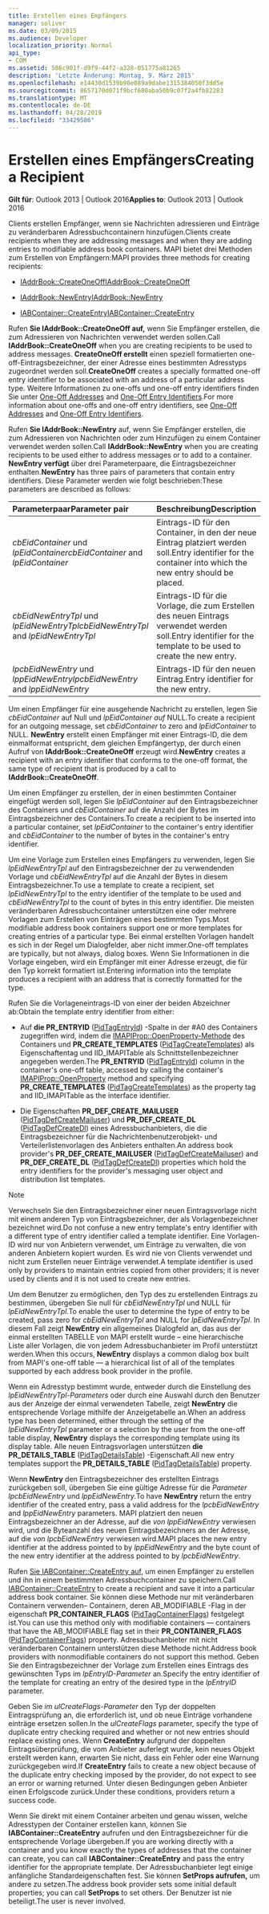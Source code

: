 ```yaml
---
title: Erstellen eines Empfängers
manager: soliver
ms.date: 03/09/2015
ms.audience: Developer
localization_priority: Normal
api_type:
- COM
ms.assetid: 586c901f-d9f9-44f2-a328-051775a81265
description: 'Letzte Änderung: Montag, 9. März 2015'
ms.openlocfilehash: e14430d1539b90e089a9dabe1315384050f3dd5e
ms.sourcegitcommit: 8657170d071f9bcf680aba50b9c07f2a4fb82283
ms.translationtype: MT
ms.contentlocale: de-DE
ms.lasthandoff: 04/28/2019
ms.locfileid: "33429586"
---
```

# <a name="creating-a-recipient"></a><span data-ttu-id="87d2c-103">Erstellen eines Empfängers</span><span class="sxs-lookup"><span data-stu-id="87d2c-103">Creating a Recipient</span></span>

  
  
<span data-ttu-id="87d2c-104">**Gilt für**: Outlook 2013 | Outlook 2016</span><span class="sxs-lookup"><span data-stu-id="87d2c-104">**Applies to**: Outlook 2013 | Outlook 2016</span></span> 
  
<span data-ttu-id="87d2c-105">Clients erstellen Empfänger, wenn sie Nachrichten adressieren und Einträge zu veränderbaren Adressbuchcontainern hinzufügen.</span><span class="sxs-lookup"><span data-stu-id="87d2c-105">Clients create recipients when they are addressing messages and when they are adding entries to modifiable address book containers.</span></span> <span data-ttu-id="87d2c-106">MAPI bietet drei Methoden zum Erstellen von Empfängern:</span><span class="sxs-lookup"><span data-stu-id="87d2c-106">MAPI provides three methods for creating recipients:</span></span>
  
- [<span data-ttu-id="87d2c-107">IAddrBook::CreateOneOff</span><span class="sxs-lookup"><span data-stu-id="87d2c-107">IAddrBook::CreateOneOff</span></span>](iaddrbook-createoneoff.md)
    
- [<span data-ttu-id="87d2c-108">IAddrBook::NewEntry</span><span class="sxs-lookup"><span data-stu-id="87d2c-108">IAddrBook::NewEntry</span></span>](iaddrbook-newentry.md)
    
- [<span data-ttu-id="87d2c-109">IABContainer::CreateEntry</span><span class="sxs-lookup"><span data-stu-id="87d2c-109">IABContainer::CreateEntry</span></span>](iabcontainer-createentry.md)
    
<span data-ttu-id="87d2c-110">Rufen **Sie IAddrBook::CreateOneOff auf,** wenn Sie Empfänger erstellen, die zum Adressieren von Nachrichten verwendet werden sollen.</span><span class="sxs-lookup"><span data-stu-id="87d2c-110">Call **IAddrBook::CreateOneOff** when you are creating recipients to be used to address messages.</span></span> <span data-ttu-id="87d2c-111">**CreateOneOff erstellt** einen speziell formatierten one-off-Eintragsbezeichner, der einer Adresse eines bestimmten Adresstyps zugeordnet werden soll.</span><span class="sxs-lookup"><span data-stu-id="87d2c-111">**CreateOneOff** creates a specially formatted one-off entry identifier to be associated with an address of a particular address type.</span></span> <span data-ttu-id="87d2c-112">Weitere Informationen zu one-offs und one-off entry identifiers finden Sie unter [One-Off Addresses](one-off-addresses.md) and [One-Off Entry Identifiers](one-off-entry-identifiers.md).</span><span class="sxs-lookup"><span data-stu-id="87d2c-112">For more information about one-offs and one-off entry identifiers, see [One-Off Addresses](one-off-addresses.md) and [One-Off Entry Identifiers](one-off-entry-identifiers.md).</span></span>
  
<span data-ttu-id="87d2c-113">Rufen **Sie IAddrBook::NewEntry** auf, wenn Sie Empfänger erstellen, die zum Adressieren von Nachrichten oder zum Hinzufügen zu einem Container verwendet werden sollen.</span><span class="sxs-lookup"><span data-stu-id="87d2c-113">Call **IAddrBook::NewEntry** when you are creating recipients to be used either to address messages or to add to a container.</span></span> <span data-ttu-id="87d2c-114">**NewEntry verfügt** über drei Parameterpaare, die Eintragsbezeichner enthalten.</span><span class="sxs-lookup"><span data-stu-id="87d2c-114">**NewEntry** has three pairs of parameters that contain entry identifiers.</span></span> <span data-ttu-id="87d2c-115">Diese Parameter werden wie folgt beschrieben:</span><span class="sxs-lookup"><span data-stu-id="87d2c-115">These parameters are described as follows:</span></span> 
  
|<span data-ttu-id="87d2c-116">**Parameterpaar**</span><span class="sxs-lookup"><span data-stu-id="87d2c-116">**Parameter pair**</span></span>|<span data-ttu-id="87d2c-117">**Beschreibung**</span><span class="sxs-lookup"><span data-stu-id="87d2c-117">**Description**</span></span>|
|:-----|:-----|
| <span data-ttu-id="87d2c-118">_cbEidContainer_ und  _lpEidContainer_</span><span class="sxs-lookup"><span data-stu-id="87d2c-118">_cbEidContainer_ and  _lpEidContainer_</span></span> <br/> |<span data-ttu-id="87d2c-119">Eintrags-ID für den Container, in den der neue Eintrag platziert werden soll.</span><span class="sxs-lookup"><span data-stu-id="87d2c-119">Entry identifier for the container into which the new entry should be placed.</span></span>  <br/> |
| <span data-ttu-id="87d2c-120">_cbEidNewEntryTpl_ und  _lpEidNewEntryTpl_</span><span class="sxs-lookup"><span data-stu-id="87d2c-120">_cbEidNewEntryTpl_ and  _lpEidNewEntryTpl_</span></span> <br/> |<span data-ttu-id="87d2c-121">Eintrags-ID für die Vorlage, die zum Erstellen des neuen Eintrags verwendet werden soll.</span><span class="sxs-lookup"><span data-stu-id="87d2c-121">Entry identifier for the template to be used to create the new entry.</span></span>  <br/> |
| <span data-ttu-id="87d2c-122">_lpcbEidNewEntry_ und  _lppEidNewEntry_</span><span class="sxs-lookup"><span data-stu-id="87d2c-122">_lpcbEidNewEntry_ and  _lppEidNewEntry_</span></span> <br/> |<span data-ttu-id="87d2c-123">Eintrags-ID für den neuen Eintrag.</span><span class="sxs-lookup"><span data-stu-id="87d2c-123">Entry identifier for the new entry.</span></span>  <br/> |
   
<span data-ttu-id="87d2c-124">Um einen Empfänger für eine ausgehende Nachricht zu erstellen, legen Sie  _cbEidContainer_ auf Null und  _lpEidContainer auf_ NULL.</span><span class="sxs-lookup"><span data-stu-id="87d2c-124">To create a recipient for an outgoing message, set  _cbEidContainer_ to zero and  _lpEidContainer_ to NULL.</span></span> <span data-ttu-id="87d2c-125">**NewEntry** erstellt einen Empfänger mit einer Eintrags-ID, die dem einmalformat entspricht, dem gleichen Empfängertyp, der durch einen Aufruf von **IAddrBook::CreateOneOff** erzeugt wird.</span><span class="sxs-lookup"><span data-stu-id="87d2c-125">**NewEntry** creates a recipient with an entry identifier that conforms to the one-off format, the same type of recipient that is produced by a call to **IAddrBook::CreateOneOff**.</span></span> 
  
<span data-ttu-id="87d2c-126">Um einen Empfänger zu erstellen, der in einen bestimmten Container eingefügt werden soll, legen Sie  _lpEidContainer_ auf den Eintragsbezeichner des Containers und  _cbEidContainer_ auf die Anzahl der Bytes im Eintragsbezeichner des Containers.</span><span class="sxs-lookup"><span data-stu-id="87d2c-126">To create a recipient to be inserted into a particular container, set  _lpEidContainer_ to the container's entry identifier and  _cbEidContainer_ to the number of bytes in the container's entry identifier.</span></span> 
  
<span data-ttu-id="87d2c-127">Um eine Vorlage zum Erstellen eines Empfängers zu verwenden, legen Sie  _lpEidNewEntryTpl_ auf den Eintragsbezeichner der zu verwendenden Vorlage und  _cbEidNewEntryTpl_ auf die Anzahl der Bytes in diesem Eintragsbezeichner.</span><span class="sxs-lookup"><span data-stu-id="87d2c-127">To use a template to create a recipient, set  _lpEidNewEntryTpl_ to the entry identifier of the template to be used and  _cbEidNewEntryTpl_ to the count of bytes in this entry identifier.</span></span> <span data-ttu-id="87d2c-128">Die meisten veränderbaren Adressbuchcontainer unterstützen eine oder mehrere Vorlagen zum Erstellen von Einträgen eines bestimmten Typs.</span><span class="sxs-lookup"><span data-stu-id="87d2c-128">Most modifiable address book containers support one or more templates for creating entries of a particular type.</span></span> <span data-ttu-id="87d2c-129">Bei einmal erstellten Vorlagen handelt es sich in der Regel um Dialogfelder, aber nicht immer.</span><span class="sxs-lookup"><span data-stu-id="87d2c-129">One-off templates are typically, but not always, dialog boxes.</span></span> <span data-ttu-id="87d2c-130">Wenn Sie Informationen in die Vorlage eingeben, wird ein Empfänger mit einer Adresse erzeugt, die für den Typ korrekt formatiert ist.</span><span class="sxs-lookup"><span data-stu-id="87d2c-130">Entering information into the template produces a recipient with an address that is correctly formatted for the type.</span></span> 
  
<span data-ttu-id="87d2c-131">Rufen Sie die Vorlageneintrags-ID von einer der beiden Abzeichner ab:</span><span class="sxs-lookup"><span data-stu-id="87d2c-131">Obtain the template entry identifier from either:</span></span>
  
- <span data-ttu-id="87d2c-132">Auf **die PR_ENTRYID** ([PidTagEntryId](pidtagentryid-canonical-property.md)) -Spalte in der #A0 des Containers zugegriffen wird, indem die [IMAPIProp::OpenProperty-Methode](imapiprop-openproperty.md) des Containers und **PR_CREATE_TEMPLATES** ([PidTagCreateTemplates](pidtagcreatetemplates-canonical-property.md)) als Eigenschaftentag und IID_IMAPITable als Schnittstellenbezeichner angegeben werden.</span><span class="sxs-lookup"><span data-stu-id="87d2c-132">The **PR_ENTRYID** ([PidTagEntryId](pidtagentryid-canonical-property.md)) column in the container's one-off table, accessed by calling the container's [IMAPIProp::OpenProperty](imapiprop-openproperty.md) method and specifying **PR_CREATE_TEMPLATES** ([PidTagCreateTemplates](pidtagcreatetemplates-canonical-property.md)) as the property tag and IID_IMAPITable as the interface identifier.</span></span> 
    
- <span data-ttu-id="87d2c-133">Die Eigenschaften **PR_DEF_CREATE_MAILUSER** ([PidTagDefCreateMailuser](pidtagdefcreatemailuser-canonical-property.md)) und **PR_DEF_CREATE_DL** ([PidTagDefCreateDl](pidtagdefcreatedl-canonical-property.md)) eines Adressbuchanbieters, die die Eintragsbezeichner für die Nachrichtenbenutzerobjekt- und Verteilerlistenvorlagen des Anbieters enthalten.</span><span class="sxs-lookup"><span data-stu-id="87d2c-133">An address book provider's **PR_DEF_CREATE_MAILUSER** ([PidTagDefCreateMailuser](pidtagdefcreatemailuser-canonical-property.md)) and **PR_DEF_CREATE_DL** ([PidTagDefCreateDl](pidtagdefcreatedl-canonical-property.md)) properties which hold the entry identifiers for the provider's messaging user object and distribution list templates.</span></span> 
    
> [!NOTE]
> <span data-ttu-id="87d2c-134">Verwechseln Sie den Eintragsbezeichner einer neuen Eintragsvorlage nicht mit einem anderen Typ von Eintragsbezeichner, der als Vorlagenbezeichner bezeichnet wird.</span><span class="sxs-lookup"><span data-stu-id="87d2c-134">Do not confuse a new entry template's entry identifier with a different type of entry identifier called a template identifier.</span></span> <span data-ttu-id="87d2c-135">Eine Vorlagen-ID wird nur von Anbietern verwendet, um Einträge zu verwalten, die von anderen Anbietern kopiert wurden. Es wird nie von Clients verwendet und nicht zum Erstellen neuer Einträge verwendet.</span><span class="sxs-lookup"><span data-stu-id="87d2c-135">A template identifier is used only by providers to maintain entries copied from other providers; it is never used by clients and it is not used to create new entries.</span></span> 
  
<span data-ttu-id="87d2c-136">Um dem Benutzer zu ermöglichen, den Typ des zu erstellenden Eintrags zu bestimmen, übergeben Sie null für  _cbEidNewEntryTpl_ und NULL für  _lpEidNewEntryTpl_.</span><span class="sxs-lookup"><span data-stu-id="87d2c-136">To enable the user to determine the type of entry to be created, pass zero for  _cbEidNewEntryTpl_ and NULL for  _lpEidNewEntryTpl_.</span></span> <span data-ttu-id="87d2c-137">In diesem Fall zeigt **NewEntry** ein allgemeines Dialogfeld an, das aus der einmal erstellten TABELLE von MAPI erstellt wurde – eine hierarchische Liste aller Vorlagen, die von jedem Adressbuchanbieter im Profil unterstützt werden.</span><span class="sxs-lookup"><span data-stu-id="87d2c-137">When this occurs, **NewEntry** displays a common dialog box built from MAPI's one-off table — a hierarchical list of all of the templates supported by each address book provider in the profile.</span></span> 
  
<span data-ttu-id="87d2c-138">Wenn ein Adresstyp bestimmt wurde, entweder durch die Einstellung des  _lpEidNewEntryTpl-Parameters_ oder durch eine Auswahl durch den Benutzer aus der Anzeige der einmal verwendeten Tabelle, zeigt **NewEntry** die entsprechende Vorlage mithilfe der Anzeigetabelle an.</span><span class="sxs-lookup"><span data-stu-id="87d2c-138">When an address type has been determined, either through the setting of the  _lpEidNewEntryTpl_ parameter or a selection by the user from the one-off table display, **NewEntry** displays the corresponding template using its display table.</span></span> <span data-ttu-id="87d2c-139">Alle neuen Eintragsvorlagen unterstützen **die PR_DETAILS_TABLE** ([PidTagDetailsTable](pidtagdetailstable-canonical-property.md)) -Eigenschaft.</span><span class="sxs-lookup"><span data-stu-id="87d2c-139">All new entry templates support the **PR_DETAILS_TABLE** ([PidTagDetailsTable](pidtagdetailstable-canonical-property.md)) property.</span></span> 
  
<span data-ttu-id="87d2c-140">Wenn **NewEntry** den Eintragsbezeichner des erstellten Eintrags zurückgeben soll, übergeben Sie eine gültige Adresse für die _Parameter lpcbEidNewEntry_ und _lppEidNewEntry._</span><span class="sxs-lookup"><span data-stu-id="87d2c-140">To have **NewEntry** return the entry identifier of the created entry, pass a valid address for the  _lpcbEidNewEntry_ and  _lppEidNewEntry_ parameters.</span></span> <span data-ttu-id="87d2c-141">MAPI platziert den neuen Eintragsbezeichner an der Adresse, auf die  _von lppEidNewEntry_ verwiesen wird, und die Byteanzahl des neuen Eintragsbezeichners an der Adresse, auf die  _von lpcbEidNewEntry_ verwiesen wird.</span><span class="sxs-lookup"><span data-stu-id="87d2c-141">MAPI places the new entry identifier at the address pointed to by  _lppEidNewEntry_ and the byte count of the new entry identifier at the address pointed to by  _lpcbEidNewEntry_.</span></span>
  
<span data-ttu-id="87d2c-142">Rufen [Sie IABContainer::CreateEntry auf,](iabcontainer-createentry.md) um einen Empfänger zu erstellen und ihn in einem bestimmten Adressbuchcontainer zu speichern.</span><span class="sxs-lookup"><span data-stu-id="87d2c-142">Call [IABContainer::CreateEntry](iabcontainer-createentry.md) to create a recipient and save it into a particular address book container.</span></span> <span data-ttu-id="87d2c-143">Sie können diese Methode nur mit veränderbaren Containern verwenden– Containern, deren AB_MODIFIABLE -Flag in der eigenschaft **PR_CONTAINER_FLAGS** ([PidTagContainerFlags](pidtagcontainerflags-canonical-property.md)) festgelegt ist.</span><span class="sxs-lookup"><span data-stu-id="87d2c-143">You can use this method only with modifiable containers — containers that have the AB_MODIFIABLE flag set in their **PR_CONTAINER_FLAGS** ([PidTagContainerFlags](pidtagcontainerflags-canonical-property.md)) property.</span></span> <span data-ttu-id="87d2c-144">Adressbuchanbieter mit nicht veränderbaren Containern unterstützen diese Methode nicht.</span><span class="sxs-lookup"><span data-stu-id="87d2c-144">Address book providers with nonmodifiable containers do not support this method.</span></span> <span data-ttu-id="87d2c-145">Geben Sie den Eintragsbezeichner der Vorlage zum Erstellen eines Eintrags des gewünschten Typs im  _lpEntryID-Parameter_ an.</span><span class="sxs-lookup"><span data-stu-id="87d2c-145">Specify the entry identifier of the template for creating an entry of the desired type in the  _lpEntryID_ parameter.</span></span> 
  
<span data-ttu-id="87d2c-146">Geben Sie  _im ulCreateFlags-Parameter_ den Typ der doppelten Eintragsprüfung an, die erforderlich ist, und ob neue Einträge vorhandene einträge ersetzen sollen.</span><span class="sxs-lookup"><span data-stu-id="87d2c-146">In the  _ulCreateFlags_ parameter, specify the type of duplicate entry checking required and whether or not new entries should replace existing ones.</span></span> <span data-ttu-id="87d2c-147">Wenn **CreateEntry** aufgrund der doppelten Eintragsüberprüfung, die vom Anbieter auferlegt wurde, kein neues Objekt erstellt werden kann, erwarten Sie nicht, dass ein Fehler oder eine Warnung zurückgegeben wird.</span><span class="sxs-lookup"><span data-stu-id="87d2c-147">If **CreateEntry** fails to create a new object because of the duplicate entry checking imposed by the provider, do not expect to see an error or warning returned.</span></span> <span data-ttu-id="87d2c-148">Unter diesen Bedingungen geben Anbieter einen Erfolgscode zurück.</span><span class="sxs-lookup"><span data-stu-id="87d2c-148">Under these conditions, providers return a success code.</span></span> 
  
<span data-ttu-id="87d2c-149">Wenn Sie direkt mit einem Container arbeiten und genau wissen, welche Adresstypen der Container erstellen kann, können Sie **IABContainer::CreateEntry** aufrufen und den Eintragsbezeichner für die entsprechende Vorlage übergeben.</span><span class="sxs-lookup"><span data-stu-id="87d2c-149">If you are working directly with a container and you know exactly the types of addresses that the container can create, you can call **IABContainer::CreateEntry** and pass the entry identifier for the appropriate template.</span></span> <span data-ttu-id="87d2c-150">Der Adressbuchanbieter legt einige anfängliche Standardeigenschaften fest. Sie können **SetProps aufrufen,** um andere zu setzen.</span><span class="sxs-lookup"><span data-stu-id="87d2c-150">The address book provider sets some initial default properties; you can call **SetProps** to set others.</span></span> <span data-ttu-id="87d2c-151">Der Benutzer ist nie beteiligt.</span><span class="sxs-lookup"><span data-stu-id="87d2c-151">The user is never involved.</span></span> 
  

